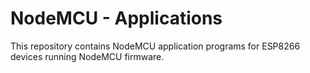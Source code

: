 # NodeMCU - Applications

This repository contains NodeMCU application programs for ESP8266 devices running NodeMCU firmware.
